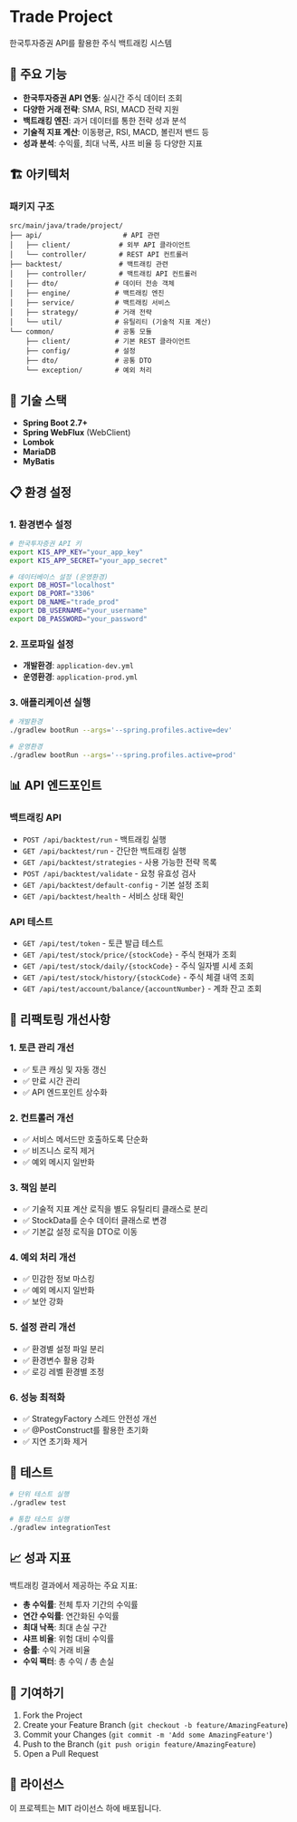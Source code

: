 # Trade Project

한국투자증권 API를 활용한 주식 백트래킹 시스템

## 🚀 주요 기능

- **한국투자증권 API 연동**: 실시간 주식 데이터 조회
- **다양한 거래 전략**: SMA, RSI, MACD 전략 지원
- **백트래킹 엔진**: 과거 데이터를 통한 전략 성과 분석
- **기술적 지표 계산**: 이동평균, RSI, MACD, 볼린저 밴드 등
- **성과 분석**: 수익률, 최대 낙폭, 샤프 비율 등 다양한 지표

## 🏗️ 아키텍처

### 패키지 구조
```
src/main/java/trade/project/
├── api/                    # API 관련
│   ├── client/            # 외부 API 클라이언트
│   └── controller/        # REST API 컨트롤러
├── backtest/              # 백트래킹 관련
│   ├── controller/        # 백트래킹 API 컨트롤러
│   ├── dto/              # 데이터 전송 객체
│   ├── engine/           # 백트래킹 엔진
│   ├── service/          # 백트래킹 서비스
│   ├── strategy/         # 거래 전략
│   └── util/             # 유틸리티 (기술적 지표 계산)
└── common/               # 공통 모듈
    ├── client/           # 기본 REST 클라이언트
    ├── config/           # 설정
    ├── dto/              # 공통 DTO
    └── exception/        # 예외 처리
```

## 🔧 기술 스택

- **Spring Boot 2.7+**
- **Spring WebFlux** (WebClient)
- **Lombok**
- **MariaDB**
- **MyBatis**

## 📋 환경 설정

### 1. 환경변수 설정
```bash
# 한국투자증권 API 키
export KIS_APP_KEY="your_app_key"
export KIS_APP_SECRET="your_app_secret"

# 데이터베이스 설정 (운영환경)
export DB_HOST="localhost"
export DB_PORT="3306"
export DB_NAME="trade_prod"
export DB_USERNAME="your_username"
export DB_PASSWORD="your_password"
```

### 2. 프로파일 설정
- **개발환경**: `application-dev.yml`
- **운영환경**: `application-prod.yml`

### 3. 애플리케이션 실행
```bash
# 개발환경
./gradlew bootRun --args='--spring.profiles.active=dev'

# 운영환경
./gradlew bootRun --args='--spring.profiles.active=prod'
```

## 📊 API 엔드포인트

### 백트래킹 API
- `POST /api/backtest/run` - 백트래킹 실행
- `GET /api/backtest/run` - 간단한 백트래킹 실행
- `GET /api/backtest/strategies` - 사용 가능한 전략 목록
- `POST /api/backtest/validate` - 요청 유효성 검사
- `GET /api/backtest/default-config` - 기본 설정 조회
- `GET /api/backtest/health` - 서비스 상태 확인

### API 테스트
- `GET /api/test/token` - 토큰 발급 테스트
- `GET /api/test/stock/price/{stockCode}` - 주식 현재가 조회
- `GET /api/test/stock/daily/{stockCode}` - 주식 일자별 시세 조회
- `GET /api/test/stock/history/{stockCode}` - 주식 체결 내역 조회
- `GET /api/test/account/balance/{accountNumber}` - 계좌 잔고 조회

## 🔄 리팩토링 개선사항

### 1. 토큰 관리 개선
- ✅ 토큰 캐싱 및 자동 갱신
- ✅ 만료 시간 관리
- ✅ API 엔드포인트 상수화

### 2. 컨트롤러 개선
- ✅ 서비스 메서드만 호출하도록 단순화
- ✅ 비즈니스 로직 제거
- ✅ 예외 메시지 일반화

### 3. 책임 분리
- ✅ 기술적 지표 계산 로직을 별도 유틸리티 클래스로 분리
- ✅ StockData를 순수 데이터 클래스로 변경
- ✅ 기본값 설정 로직을 DTO로 이동

### 4. 예외 처리 개선
- ✅ 민감한 정보 마스킹
- ✅ 예외 메시지 일반화
- ✅ 보안 강화

### 5. 설정 관리 개선
- ✅ 환경별 설정 파일 분리
- ✅ 환경변수 활용 강화
- ✅ 로깅 레벨 환경별 조정

### 6. 성능 최적화
- ✅ StrategyFactory 스레드 안전성 개선
- ✅ @PostConstruct를 활용한 초기화
- ✅ 지연 초기화 제거

## 🧪 테스트

```bash
# 단위 테스트 실행
./gradlew test

# 통합 테스트 실행
./gradlew integrationTest
```

## 📈 성과 지표

백트래킹 결과에서 제공하는 주요 지표:
- **총 수익률**: 전체 투자 기간의 수익률
- **연간 수익률**: 연간화된 수익률
- **최대 낙폭**: 최대 손실 구간
- **샤프 비율**: 위험 대비 수익률
- **승률**: 수익 거래 비율
- **수익 팩터**: 총 수익 / 총 손실

## 🤝 기여하기

1. Fork the Project
2. Create your Feature Branch (`git checkout -b feature/AmazingFeature`)
3. Commit your Changes (`git commit -m 'Add some AmazingFeature'`)
4. Push to the Branch (`git push origin feature/AmazingFeature`)
5. Open a Pull Request

## 📄 라이선스

이 프로젝트는 MIT 라이선스 하에 배포됩니다. 